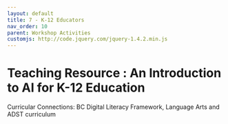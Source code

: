 ```yaml
---
layout: default
title: 7 - K-12 Educators
nav_order: 10
parent: Workshop Activities
customjs: http://code.jquery.com/jquery-1.4.2.min.js
--- 
```


# Teaching Resource : An Introduction to AI for K-12 Education 

Curricular Connections:
BC Digital Literacy Framework, Language Arts and ADST curriculum

